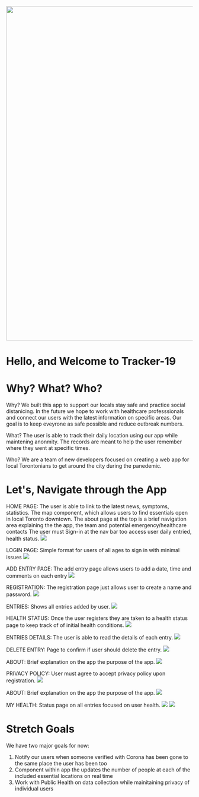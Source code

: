 <img src="https://imgur.com/7pxrnQr.jpg"  width="900">

# Hello, and Welcome to Tracker-19

# Why? What? Who?
Why?
We built this app to support our locals stay safe and practice social distanicing. In the future we hope to work with healthcare professsionals and connect our users with the latest information on specific areas. Our goal is to keep eveyrone as safe possible and reduce outbreak numbers.

What?
The user is able to track their daily location using our app while maintening anonmity. The records are meant to help the user remember where they went at specific times.

Who?
We are a team of new developers focused on creating a web app for local Torontonians to get around the city during the panedemic. 

# Let's, Navigate through the App

HOME PAGE: 
The user is able to link to the latest news, symptoms, statistics.
The map component, which allows users to find essentials open in local Toronto downtown.
The about page at the top is a brief navigation area explaining the the app, the team and potential emergency/healthcare contacts
The user must Sign-in at the nav bar too access user daily entried, health status.
![](https://github.com/salmafarah/tracker19/blob/master/imagesRead/home.png)

LOGIN PAGE:
Simple format for users of all ages to  sign in with minimal issues
![](https://github.com/salmafarah/tracker19/blob/master/imagesRead/login.png)

ADD ENTRY PAGE:
The add entry page allows users to add a date, time and comments on each entry
![](https://github.com/salmafarah/tracker19/blob/master/imagesRead/addEntry.png)

REGISTRATION:
The registration page just allows user to create a name and password.
![](https://github.com/salmafarah/tracker19/blob/master/imagesRead/register.jpg)

ENTRIES:
Shows all entries added by user.
![](https://github.com/salmafarah/tracker19/blob/master/imagesRead/entryAll.png)


HEALTH STATUS:
Once the user registers they are taken to a health status page to keep track of of initial health conditions.
![](https://github.com/salmafarah/tracker19/blob/master/imagesRead/healthStat1.jpg)


ENTRIES DETAILS:
The user is able to read the details of each entry.
![](https://github.com/salmafarah/tracker19/blob/master/imagesRead/entryDetail.png)

DELETE ENTRY:
Page to confirm if user should delete the entry.
![](https://github.com/salmafarah/tracker19/blob/master/imagesRead/deleteEntry.png)

ABOUT:
Brief explanation on the app the purpose of the app. 
![](https://github.com/salmafarah/tracker19/blob/master/imagesRead/about.png)

PRIVACY POLICY:
User must agree to accept privacy policy upon registration.
![](https://github.com/salmafarah/tracker19/blob/master/imagesRead/privacy.jpg)


ABOUT:
Brief explanation on the app the purpose of the app. 
![](https://github.com/salmafarah/tracker19/blob/master/imagesRead/about.png)

MY HEALTH:
Status page on all entries focused on user health.
![](https://github.com/salmafarah/tracker19/blob/master/imagesRead/healthStat.jpg)
![](https://github.com/salmafarah/tracker19/blob/master/imagesRead/healthAll1.jpg)

# Stretch Goals
We have two major goals for now:

1. Notify our users when someone verified with Corona has been gone to the same place the user has been too
2. Component within app the updates the number of people at each of the included essential locations on real time
3. Work with Public Health on data collection while mainitaining privacy of individual users
